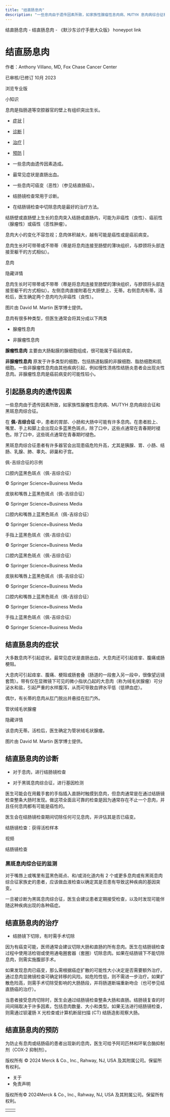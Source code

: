 ```yaml
---
title: "结直肠息肉"
description: "一些息肉由于遗传因素所致，如家族性腺瘤性息肉病、MUTYH 息肉病综合征和黑斑息肉综合征。"
---
```


﻿结直肠息肉 \- 结直肠息肉 \- 《默沙东诊疗手册大众版》 honeypot link

# 结直肠息肉

作者：Anthony Villano, MD, Fox Chase Cancer Center

已审核/已修订 10月 2023

浏览专业版

小知识

息肉是指肠道等空腔器官的壁上有组织突出生长。

- [症状](#症状_v35604125_zh) \|
- [诊断](#诊断_v35604131_zh) \|
- [治疗](#治疗_v35604145_zh) \|
- [预防](#预防_v35604142_zh) \|

- 一些息肉由遗传因素造成。

- 最常见症状是直肠出血。

- 一些息肉可癌变（恶性）（参见结直肠癌）。

- 结肠镜检查常用于诊断。

- 在结肠镜检查中切除息肉是最好的治疗方法。


结肠壁或直肠壁上生长的息肉突入结肠或直肠内，可能为非癌性（良性）、癌前性（腺瘤性）或癌性（恶性肿瘤）。

息肉大小的变化不容忽视；息肉体积越大，越有可能是癌性或是癌前病变。

息肉生长时可带蒂或不带蒂（蒂是将息肉连接至肠壁的薄块组织，与脖颈将头部连接至躯干的方式相似）。

息肉



隐藏详情

息肉生长时可带蒂或不带蒂（蒂是将息肉连接至肠壁的薄块组织，与脖颈将头部连接至躯干的方式相似）。左侧息肉直接附着在大肠壁上、无蒂。右侧息肉有蒂。活检后，医生确定两个息肉均为非癌性（良性）。

图片由 David M. Martin 医学博士提供。

息肉有很多种类型，但医生通常会将其分成以下两类

- 腺瘤性息肉

- 非腺瘤性息肉


**腺瘤性息肉** 主要由大肠黏膜的腺细胞组成，很可能属于癌前病变。

**非腺瘤性息肉** 原发于许多类型的细胞，包括肠道黏膜的非腺细胞、脂肪细胞和肌细胞。一些非腺瘤性息肉由其他疾病引起，例如慢性溃疡性结肠炎患者会出现炎性息肉。非腺瘤性息肉是癌前病变的可能性较小。

## 引起肠息肉的遗传因素

一些息肉由于遗传因素所致，如家族性腺瘤性息肉病、MUTYH 息肉病综合征和黑斑息肉综合征。

在 **佩-吉综合征** 中，患者的胃部、小肠和大肠中可能有许多息肉。在患者脸上、嘴里、手上和脚上会出现众多蓝黑色斑点，除了口中，这些点通常在青春期时褪色。除了口中，这些斑点通常在青春期时褪色。

黑斑息肉综合征患者有许多器官会出现患癌危险升高，尤其是胰腺、胃、小肠、结肠、乳腺、肺、睾丸、卵巢和子宫。

佩-吉综合征的示例



口腔内蓝黑色斑点（佩-吉综合征）

© Springer Science+Business Media



皮肤和嘴唇上蓝黑色斑点（佩-吉综合征）

© Springer Science+Business Media



口腔内和嘴唇上蓝黑色斑点（佩-吉综合征）

© Springer Science+Business Media



手指上蓝黑色斑点（佩-吉综合征）

© Springer Science+Business Media



口腔内蓝黑色斑点（佩-吉综合征）

© Springer Science+Business Media



皮肤和嘴唇上蓝黑色斑点（佩-吉综合征）

© Springer Science+Business Media



口腔内和嘴唇上蓝黑色斑点（佩-吉综合征）

© Springer Science+Business Media



手指上蓝黑色斑点（佩-吉综合征）

© Springer Science+Business Media

## 结直肠息肉的症状

大多数息肉不引起症状。最常见症状是直肠出血，大息肉还可引起痉挛、腹痛或肠梗阻。

大息肉可引起痉挛、腹痛、梗阻或肠套叠（肠道的一段套入另一段中，很像望远镜套筒）。带有仅在显微镜下可见的微小指状凸起的大息肉（称为绒毛状腺瘤）可分泌水和盐，引起严重的水样腹泻，从而可导致血钾水平低（低钾血症）。

偶尔，有长蒂的息肉从肛门脱出并悬挂在肛门外。

管状绒毛状腺瘤



隐藏详情

该息肉无蒂。活检后，医生确定为管状绒毛状腺瘤。

图片由 David M. Martin 医学博士提供。

## 结直肠息肉的诊断

- 对于息肉，进行结肠镜检查

- 对于黑斑息肉综合征，进行基因检测


医生可能会在用戴手套的手指插入直肠时触摸到息肉，但息肉通常是在通过结肠镜检查整条大肠时发现。做这项全面且可靠的检查是因为通常存在不止一个息肉，并且任何息肉都有可能是癌性的。

医生会在结肠镜检查期间切除任何可见息肉，并评估其是否已癌变。

结肠镜检查：获得活检样本



视频

结肠镜检查



### 黑斑息肉综合征的监测

对于嘴唇上或嘴里有蓝黑色斑点、和/或消化道内有 2 个或更多息肉或有黑斑息肉综合征家族史的患者，应该做血液检查以确定其是否患有导致这种疾病的基因突变。

一旦被诊断为黑斑息肉综合征，医生会建议患者定期接受检查，以及时发现可能伴随这种疾病出现的各种癌症。

## 结直肠息肉的治疗

- 结肠镜下切除，有时需手术切除


因为有癌变可能，医师通常会建议切除大肠和直肠的所有息肉。医生在结肠镜检查过程中使用活检钳或使用通电圈套器（套圈）切除息肉。如果在结肠镜下不能切除息肉，则需实施腹部手术。

如果发现息肉已癌变，那么需根据癌症扩散的可能性大小决定是否需要额外治疗。通过息肉显微镜检查可确定转移的风险。如危险性低，则不需进一步治疗。如果扩散危险高，则需手术切除受影响的大肠肠段，并将肠道断端重新吻合（也可参见结直肠癌的治疗）。

当患者接受息肉切除时，医生会通过结肠镜检查整条大肠和直肠。结肠镜复查的时间间隔取决于许多因素，包括息肉数量、大小和类型。如果无法进行结肠镜检查，则需通过钡灌肠 X 光检查或计算机断层扫描 (CT) 结肠造影观察大肠。

## 结直肠息肉的预防

为防止有息肉或结肠癌的患者出现新的息肉，医生可给予阿司匹林和环氧合酶抑制剂（COX-2 抑制剂）。



版权所有 © 2024
Merck & Co., Inc., Rahway, NJ, USA 及其附属公司。保留所有权利。

- 关于
- 免责声明

版权所有© 2024Merck & Co., Inc., Rahway, NJ, USA 及其附属公司。保留所有权利。

|     |     |
| --- | --- |
|  |  |